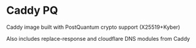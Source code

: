 # Caddy PQ

Caddy image built with PostQuantum crypto support (X25519+Kyber)

Also includes replace-response and cloudflare DNS modules from Caddy
